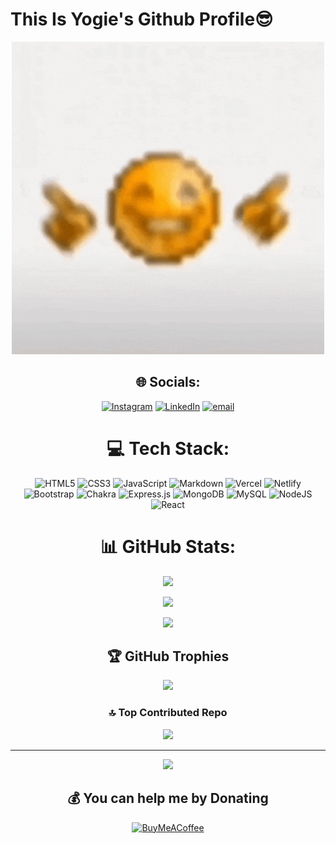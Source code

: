 # This Is Yogie's Github Profile😎

<div align="center">
  <img src="./img/pode-pode-pode.gif" alt="Coding GIF" width="500" />

  ## 🌐 Socials:
  [![Instagram](https://img.shields.io/badge/Instagram-%23E4405F.svg?logo=Instagram&logoColor=white)](https://instagram.com/yogie_ai) 
  [![LinkedIn](https://img.shields.io/badge/LinkedIn-%230077B5.svg?logo=linkedin&logoColor=white)](https://linkedin.com/in/yogie-aditiya) 
  [![email](https://img.shields.io/badge/Email-D14836?logo=gmail&logoColor=white)](mailto:yogieaditiya976@gmail.com) 

  # 💻 Tech Stack:
  ![HTML5](https://img.shields.io/badge/html5-%23E34F26.svg?style=for-the-badge&logo=html5&logoColor=white) 
  ![CSS3](https://img.shields.io/badge/css3-%231572B6.svg?style=for-the-badge&logo=css3&logoColor=white) 
  ![JavaScript](https://img.shields.io/badge/javascript-%23323330.svg?style=for-the-badge&logo=javascript&logoColor=%23F7DF1E) 
  ![Markdown](https://img.shields.io/badge/markdown-%23000000.svg?style=for-the-badge&logo=markdown&logoColor=white) 
  ![Vercel](https://img.shields.io/badge/vercel-%23000000.svg?style=for-the-badge&logo=vercel&logoColor=white) 
  ![Netlify](https://img.shields.io/badge/netlify-%23000000.svg?style=for-the-badge&logo=netlify&logoColor=#00C7B7) 
  ![Bootstrap](https://img.shields.io/badge/bootstrap-%238511FA.svg?style=for-the-badge&logo=bootstrap&logoColor=white) 
  ![Chakra](https://img.shields.io/badge/chakra-%234ED1C5.svg?style=for-the-badge&logo=chakraui&logoColor=white) 
  ![Express.js](https://img.shields.io/badge/express.js-%23404d59.svg?style=for-the-badge&logo=express&logoColor=%2361DAFB) 
  ![MongoDB](https://img.shields.io/badge/MongoDB-%234ea94b.svg?style=for-the-badge&logo=mongodb&logoColor=white) 
  ![MySQL](https://img.shields.io/badge/mysql-4479A1.svg?style=for-the-badge&logo=mysql&logoColor=white) 
  ![NodeJS](https://img.shields.io/badge/node.js-6DA55F?style=for-the-badge&logo=node.js&logoColor=white) 
  ![React](https://img.shields.io/badge/react-%2320232a.svg?style=for-the-badge&logo=react&logoColor=%2361DAFB)

  # 📊 GitHub Stats:
  ![](https://github-readme-stats.vercel.app/api?username=yogieeeeeee&theme=one_dark_pro&hide_border=false&include_all_commits=false&count_private=false)
  
  ![](https://nirzak-streak-stats.vercel.app/?user=yogieeeeeee&theme=one_dark_pro&hide_border=false)
  
  ![](https://github-readme-stats.vercel.app/api/top-langs/?username=yogieeeeeee&theme=one_dark_pro&hide_border=false&include_all_commits=false&count_private=false&layout=compact)

  ## 🏆 GitHub Trophies
  ![](https://github-profile-trophy.vercel.app/?username=yogieeeeeee&theme=radical&no-frame=false&no-bg=true&margin-w=4)

  ### 🔝 Top Contributed Repo
  ![](https://github-contributor-stats.vercel.app/api?username=yogieeeeeee&limit=5&theme=tokyonight&combine_all_yearly_contributions=true)

  ---
  [![](https://visitcount.itsvg.in/api?id=yogieeeeeee&icon=0&color=0)](https://visitcount.itsvg.in)

  ## 💰 You can help me by Donating
  [![BuyMeACoffee](https://img.shields.io/badge/Buy%20Me%20a%20Coffee-ffdd00?style=for-the-badge&logo=buy-me-a-coffee&logoColor=black)](https://buymeacoffee.com/yogieaditiya) 
</div>